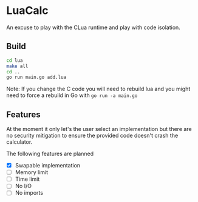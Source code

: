 # LuaCalc

An excuse to play with the CLua runtime and play with code isolation.

## Build

```bash
cd lua
make all
cd ..
go run main.go add.lua
```

Note: If you change the C code you will need to rebuild lua and you might need
to force a rebuild in Go with `go run -a main.go`

## Features

At the moment it only let's the user select an implementation but there are
no security mitigation to ensure the provided code doesn't crash the 
calculator.

The following features are planned
- [x] Swapable implementation
- [ ] Memory limit
- [ ] Time limit
- [ ] No I/O
- [ ] No imports

